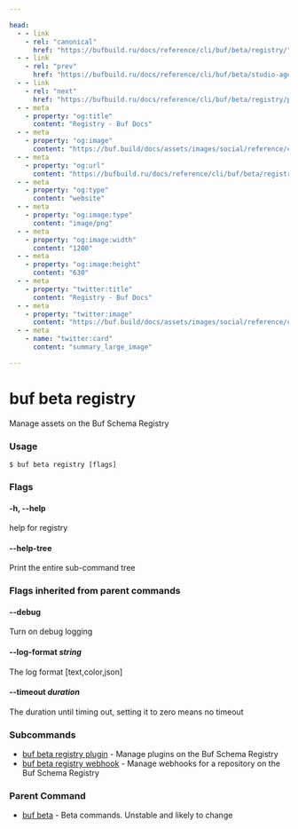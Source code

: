 ```yaml
---

head:
  - - link
    - rel: "canonical"
      href: "https://bufbuild.ru/docs/reference/cli/buf/beta/registry/"
  - - link
    - rel: "prev"
      href: "https://bufbuild.ru/docs/reference/cli/buf/beta/studio-agent/"
  - - link
    - rel: "next"
      href: "https://bufbuild.ru/docs/reference/cli/buf/beta/registry/plugin/"
  - - meta
    - property: "og:title"
      content: "Registry - Buf Docs"
  - - meta
    - property: "og:image"
      content: "https://buf.build/docs/assets/images/social/reference/cli/buf/beta/registry/index.png"
  - - meta
    - property: "og:url"
      content: "https://bufbuild.ru/docs/reference/cli/buf/beta/registry/"
  - - meta
    - property: "og:type"
      content: "website"
  - - meta
    - property: "og:image:type"
      content: "image/png"
  - - meta
    - property: "og:image:width"
      content: "1200"
  - - meta
    - property: "og:image:height"
      content: "630"
  - - meta
    - property: "twitter:title"
      content: "Registry - Buf Docs"
  - - meta
    - property: "twitter:image"
      content: "https://buf.build/docs/assets/images/social/reference/cli/buf/beta/registry/index.png"
  - - meta
    - name: "twitter:card"
      content: "summary_large_image"

---
```


# buf beta registry

Manage assets on the Buf Schema Registry

### Usage

```console
$ buf beta registry [flags]
```

### Flags

#### \-h, --help

help for registry

#### \--help-tree

Print the entire sub-command tree

### Flags inherited from parent commands

#### \--debug

Turn on debug logging

#### \--log-format _string_

The log format \[text,color,json\]

#### \--timeout _duration_

The duration until timing out, setting it to zero means no timeout

### Subcommands

- [buf beta registry plugin](plugin/) - Manage plugins on the Buf Schema Registry
- [buf beta registry webhook](webhook/) - Manage webhooks for a repository on the Buf Schema Registry

### Parent Command

- [buf beta](../) - Beta commands. Unstable and likely to change

